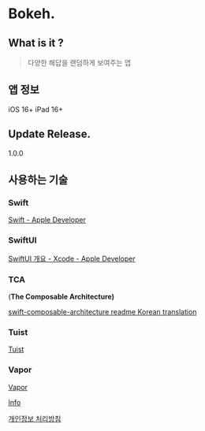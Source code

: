 # Bokeh.

## What is it ?
> 다양한 해답을 랜덤하게 보여주는 앱
</aside>

## 앱 정보

iOS 16+
iPad 16+

</aside>

## Update Release.
1.0.0

## 사용하는 기술

### Swift

[Swift - Apple Developer](https://developer.apple.com/kr/swift/)

### SwiftUI

[SwiftUI 개요 - Xcode - Apple Developer](https://developer.apple.com/kr/xcode/swiftui/)

### TCA
(**The Composable Architecture)**

[swift-composable-architecture readme Korean translation](https://gist.github.com/Achoo-kr/5d8936d12e71028fcc4a7c5e078ca038)

### Tuist

[Tuist](https://tuist.io/)

### Vapor

[Vapor](https://vapor.codes/)

[Info](https://www.notion.so/Info-51a5b3863caf450cbd01bda2b1bf8df3?pvs=21)

[개인정보 처리방침](https://www.notion.so/6d82bac0a6a54c11ab72ea2917fd0573?pvs=21)
